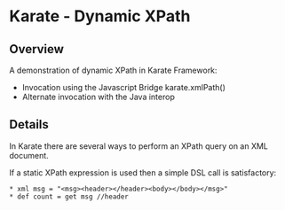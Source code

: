 # Karate - Dynamic XPath

## Overview
A demonstration of dynamic XPath in Karate Framework:

- Invocation using the Javascript Bridge karate.xmlPath()
- Alternate invocation with the Java interop

## Details

In Karate there are several ways to perform an XPath query on an XML document.

If a static XPath expression is used then a simple DSL call is satisfactory:

```
* xml msg = "<msg><header></header><body></body></msg>"
* def count = get msg //header
```


